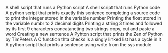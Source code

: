 A shell script that runs a Python script
A shell script that runs Python code
A python script that prints exactly this sentence
completing a source code to print the integer stored in the variable number
Printing the float stored in the variable numbr to 2 decimal digits
Printing a string 3 times and followed by its first 9 characters
concataneting two strings 
copy, cut and paste a word
Creating a new sentence
A Pyhton script that prints the Zen of Python by TimPeters
A C function thta checks is a singly linked list has a cycle in it
A python script that prints a sentense using write from the sys module
